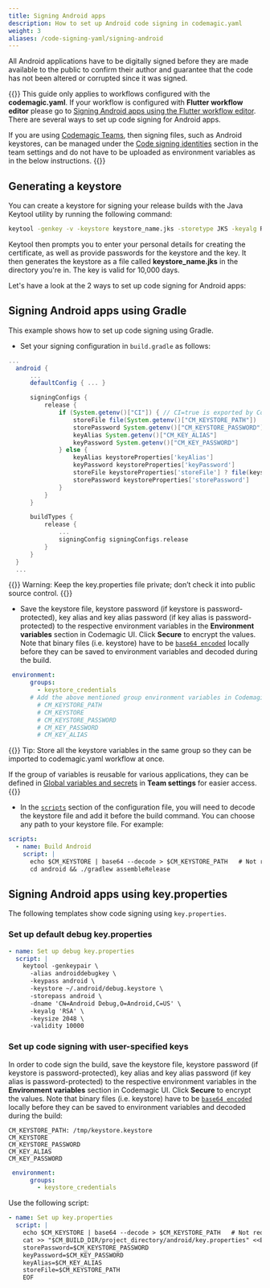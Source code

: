 ```yaml
---
title: Signing Android apps
description: How to set up Android code signing in codemagic.yaml
weight: 3
aliases: /code-signing-yaml/signing-android
---
```


All Android applications have to be digitally signed before they are made available to the public to confirm their author and guarantee that the code has not been altered or corrupted since it was signed. 

{{<notebox>}}
This guide only applies to workflows configured with the **codemagic.yaml**. If your workflow is configured with **Flutter workflow editor** please go to [Signing Android apps using the Flutter workflow editor](../code-signing/android-code-signing). There are several ways to set up code signing for Android apps.

If you are using [Codemagic Teams](../teams/teams), then signing files, such as Android keystores, can be managed under the [Code signing identities](./code-signing-identities) section in the team settings and do not have to be uploaded as environment variables as in the below instructions.
{{</notebox>}}


## Generating a keystore

You can create a keystore for signing your release builds with the Java Keytool utility by running the following command:

```bash
keytool -genkey -v -keystore keystore_name.jks -storetype JKS -keyalg RSA -keysize 2048 -validity 10000 -alias alias_name
```

Keytool then prompts you to enter your personal details for creating the certificate, as well as provide passwords for the keystore and the key. It then generates the keystore as a file called **keystore_name.jks** in the directory you're in. The key is valid for 10,000 days.



Let's have a look at the 2 ways to set up code signing for Android apps:

## Signing Android apps using Gradle

This example shows how to set up code signing using Gradle.

- Set your signing configuration in `build.gradle` as follows:

```gradle
...
  android {
      ...
      defaultConfig { ... }

      signingConfigs {
          release {
              if (System.getenv()["CI"]) { // CI=true is exported by Codemagic
                  storeFile file(System.getenv()["CM_KEYSTORE_PATH"])
                  storePassword System.getenv()["CM_KEYSTORE_PASSWORD"]
                  keyAlias System.getenv()["CM_KEY_ALIAS"]
                  keyPassword System.getenv()["CM_KEY_PASSWORD"]
              } else {
                  keyAlias keystoreProperties['keyAlias']
                  keyPassword keystoreProperties['keyPassword']
                  storeFile keystoreProperties['storeFile'] ? file(keystoreProperties['storeFile']) : null
                  storePassword keystoreProperties['storePassword']
              }
          }
      }

      buildTypes {
          release {
              ...
              signingConfig signingConfigs.release
          }
      }
  }
  ...
```

{{<notebox>}}
Warning: Keep the key.properties file private; don’t check it into public source control.
{{</notebox>}}

- Save the keystore file, keystore password (if keystore is password-protected), key alias and key alias password (if key alias is password-protected) to the respective environment variables in the **Environment variables** section in Codemagic UI. Click **Secure** to encrypt the values. Note that binary files (i.e. keystore) have to be [`base64 encoded`](../variables/environment-variable-groups/#storing-sensitive-valuesfiles) locally before they can be saved to environment variables and decoded during the build.

```yaml
 environment:
      groups:
        - keystore_credentials
      # Add the above mentioned group environment variables in Codemagic UI (either in Application/Team variables)
        # CM_KEYSTORE_PATH 
        # CM_KEYSTORE
        # CM_KEYSTORE_PASSWORD
        # CM_KEY_PASSWORD
        # CM_KEY_ALIAS
```
{{<notebox>}}
Tip: Store all the keystore variables in the same group so they can be imported to codemagic.yaml workflow at once. 
  
If the group of variables is reusable for various applications, they can be defined in [Global variables and secrets](../variables/environment-variable-groups/#global-variables-and-secrets) in **Team settings** for easier access.
{{</notebox>}}

- In the [`scripts`](../getting-started/yaml#scripts) section of the configuration file, you will need to decode the keystore file and add it before the build command. You can choose any path to your keystore file. For example:

```yaml
scripts:
  - name: Build Android
    script: |
      echo $CM_KEYSTORE | base64 --decode > $CM_KEYSTORE_PATH   # Not required if using team code signing identities
      cd android && ./gradlew assembleRelease
```

## Signing Android apps using key.properties

The following templates show code signing using `key.properties`.

### Set up default debug key.properties

```yaml
- name: Set up debug key.properties
  script: |
    keytool -genkeypair \
      -alias androiddebugkey \
      -keypass android \
      -keystore ~/.android/debug.keystore \
      -storepass android \
      -dname 'CN=Android Debug,O=Android,C=US' \
      -keyalg 'RSA' \
      -keysize 2048 \
      -validity 10000
```
### Set up code signing with user-specified keys

In order to code sign the build, save the keystore file, keystore password (if keystore is password-protected), key alias and key alias password (if key alias is password-protected) to the respective environment variables in the **Environment variables** section in Codemagic UI. Click **Secure** to encrypt the values. Note that binary files (i.e. keystore) have to be [`base64 encoded`](../variables/environment-variable-groups/#storing-sensitive-valuesfiles) locally before they can be saved to environment variables and decoded during the build:

```
CM_KEYSTORE_PATH: /tmp/keystore.keystore
CM_KEYSTORE
CM_KEYSTORE_PASSWORD
CM_KEY_ALIAS
CM_KEY_PASSWORD
```
```yaml
 environment:
      groups:
        - keystore_credentials
 ```
 
Use the following script:

```yaml
- name: Set up key.properties
  script: |
    echo $CM_KEYSTORE | base64 --decode > $CM_KEYSTORE_PATH   # Not required if using team code signing identities
    cat >> "$CM_BUILD_DIR/project_directory/android/key.properties" <<EOF
    storePassword=$CM_KEYSTORE_PASSWORD
    keyPassword=$CM_KEY_PASSWORD
    keyAlias=$CM_KEY_ALIAS
    storeFile=$CM_KEYSTORE_PATH
    EOF
```
